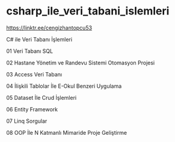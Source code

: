 # csharp_ile_veri_tabani_islemleri

https://linktr.ee/cengizhantopcu53

C# ile Veri Tabanı İşlemleri

01 Veri Tabanı SQL

02 Hastane Yönetim ve Randevu Sistemi Otomasyon Projesi

03 Access Veri Tabanı

04 İlişkili Tablolar İle E-Okul Benzeri Uygulama

05 Dataset İle Crud İşlemleri

06 Entity Framework

07 Linq Sorgular

08 OOP İle N Katmanlı Mimaride Proje Geliştirme
